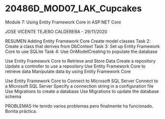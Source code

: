 # 20486D_MOD07_LAK_Cupcakes
Module 7: Using Entity Framework Core in ASP.NET Core

JOSE VICENTE TEJERO CALDERERA - 29/11/2020

RESUMEN
Adding Entity Framework Core 
Create model classes
Task 2: Create a class that derives from DbContext
Task 3: Set up Entity Framework Core to use SQLite
Task 4: Use OnModelCreating to populate the database

Use Entity Framework Core to Retrieve and Store Data
Create a repository
Update a controller to use a repository
Use Entity Framework Core to retrieve data
Manipulate data by using Entity Framework Core

Use Entity Framework Core to Connect to Microsoft SQL Server
Connect to a Microsoft SQL Server
Specify a connection string in a configuration file
Use Migrations to create a database
Use Migrations to update the database schema 


PROBLEMAS
He tenido varios problemas pero finalmente ha funcionado. Bonita práctica.
